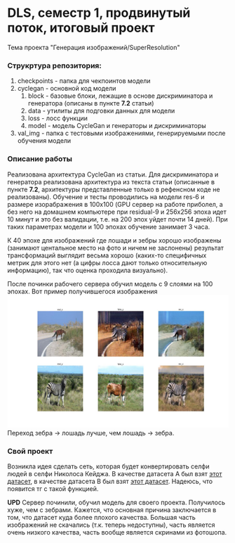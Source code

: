 # DLS, семестр 1, продвинутый поток, итоговый проект
Тема проекта "Генерация изображений/SuperResolution"

### Струкртура репозитория:
1. checkpoints - папка для чекпоинтов модели
2. cyclegan - основной код модели
    1. block - базовые блоки, лежащие в основе дискриминатора и генератора (описаны в пункте **7.2** статьи)
    2. data - утилиты для подговки данных для модели
    3. loss - лосс функции
    4. model - модель CycleGan и генераторы и дискриминаторы
3. val_img - папка с тестовыми изображениями, генерируемыми после обучения модели

### Описание работы
Реализована архитектура CycleGan из статьи. 
Для дискриминатора и генератора реализована архитектура из текста статьи (описанные в пункте **7.2**, архитектуры представленные только в рефенсном коде не реализованы).
Обучение и тесты проводились на модели res-6 и размере изорабражения в 100х100 (GPU сервер на работе приболел, 
а без него на домашнем компьютере при residual-9 и 256х256 эпоха идет 10 минут и это без валидации, т.е. на 200 эпох уйдет почти 14 дней).
При таких параметрах модели и 100 эпохах обучение занимает 3 часа.

К 40 эпохе для изображений где лошади и зебры хорошо изображены (занимают центальное место на фото и ничем не заслонены) результат трансформаций выглядит весьма хорошо 
(каких-то специфичных метрик для этого нет (а цифры лосса дают только относительную информацию), так что оценка проходила визуально).

После починки рабочего сервера обучил модель с 9 слоями на 100 эпохах. 
Вот пример получившегося изображения ![alt text](https://raw.githubusercontent.com/AntilMB/DLS_S1_final_project/master/processed_img/zebra/067.jpg)
Переход зебра -> лошадь лучше, чем лошадь -> зебра.

### Свой проект

Возникла идея сделать сеть, которая будет конвертировать селфи людей в селфи Николоса Кейджа.
В качестве датасета A был взят [этот датасет](https://www.crcv.ucf.edu/data/Selfie/), в качестве датасета B был взят [этот датасет](https://www.cs.columbia.edu/CAVE/databases/pubfig/explore/).
Надеюсь, что появится тг с такой функцией.

**UPD**
Сервер починили, обучил модель для своего проекта. Получилось хуже, чем с зебрами. Кажется, что основная причина заключается в том, что датасет куда более плохого качества. Большая часть изображений не скачались (т.к. теперь недоступны), часть является очень низкого качества, часть вообще является скринами из фотошопа.
